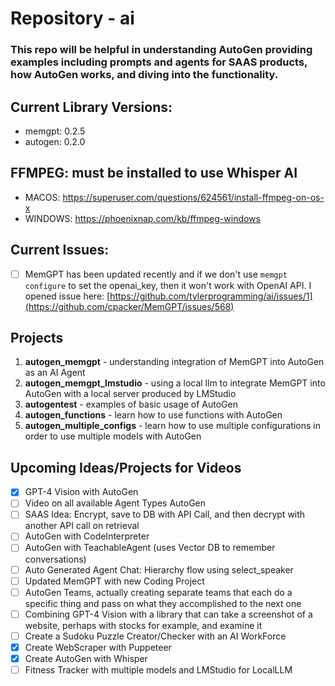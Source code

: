 # **Repository** - ai
### This repo will be helpful in understanding AutoGen providing examples including prompts and agents for SAAS products, how AutoGen works, and diving into the functionality.

## Current Library Versions:
- memgpt: 0.2.5
- autogen: 0.2.0

## FFMPEG: must be installed to use Whisper AI
- MACOS: https://superuser.com/questions/624561/install-ffmpeg-on-os-x
- WINDOWS: https://phoenixnap.com/kb/ffmpeg-windows

## Current Issues:
- [ ] MemGPT has been updated recently and if we don't use `memgpt configure` to set the openai_key, then it won't work with OpenAI API.  I opened issue here: [https://github.com/tylerprogramming/ai/issues/1](https://github.com/cpacker/MemGPT/issues/568)

## Projects
1. **autogen_memgpt** - understanding integration of MemGPT into AutoGen as an AI Agent
2. **autogen_memgpt_lmstudio** - using a local llm to integrate MemGPT into AutoGen with a local server produced by LMStudio
3. **autogentest** - examples of basic usage of AutoGen
4. **autogen_functions** - learn how to use functions with AutoGen
5. **autogen_multiple_configs** - learn how to use multiple configurations in order to use multiple models with AutoGen

## Upcoming Ideas/Projects for Videos
- [x] GPT-4 Vision with AutoGen
- [ ] Video on all available Agent Types AutoGen
- [ ] SAAS Idea: Encrypt, save to DB with API Call, and then decrypt with another API call on retrieval
- [ ] AutoGen with CodeInterpreter
- [ ] AutoGen with TeachableAgent (uses Vector DB to remember conversations)
- [ ] Auto Generated Agent Chat: Hierarchy flow using select_speaker
- [ ] Updated MemGPT with new Coding Project
- [ ] AutoGen Teams, actually creating separate teams that each do a specific thing and pass on what they accomplished to the next one
- [ ] Combining GPT-4 Vision with a library that can take a screenshot of a website, perhaps with stocks for example, and examine it
- [ ] Create a Sudoku Puzzle Creator/Checker with an AI WorkForce
- [x] Create WebScraper with Puppeteer
- [x] Create AutoGen with Whisper
- [ ] Fitness Tracker with multiple models and LMStudio for LocalLLM
